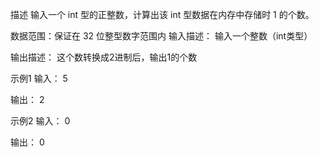 描述
输入一个 int 型的正整数，计算出该 int 型数据在内存中存储时 1 的个数。

数据范围：保证在 32 位整型数字范围内
输入描述：
 输入一个整数（int类型）

输出描述：
 这个数转换成2进制后，输出1的个数

示例1
输入：
5

输出：
2

示例2
输入：
0

输出：
0